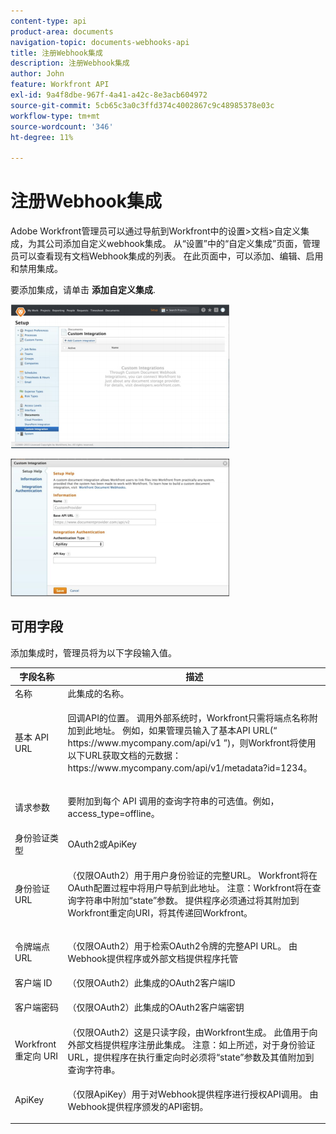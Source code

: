 ```yaml
---
content-type: api
product-area: documents
navigation-topic: documents-webhooks-api
title: 注册Webhook集成
description: 注册Webhook集成
author: John
feature: Workfront API
exl-id: 9a4f8dbe-967f-4a41-a42c-8e3acb604972
source-git-commit: 5cb65c3a0c3ffd374c4002867c9c48985378e03c
workflow-type: tm+mt
source-wordcount: '346'
ht-degree: 11%

---
```



# 注册Webhook集成

Adobe Workfront管理员可以通过导航到Workfront中的设置>文档>自定义集成，为其公司添加自定义webhook集成。 从“设置”中的“自定义集成”页面，管理员可以查看现有文档Webhook集成的列表。 在此页面中，可以添加、编辑、启用和禁用集成。

要添加集成，请单击 **添加自定义集成**.

![](assets/webhooks-integration-350x230.png)

![](assets/webhooks-integration-2-350x220.png)

## 可用字段

添加集成时，管理员将为以下字段输入值。

<table style="table-layout:auto"> 
 <col> 
 <col> 
 <thead> 
  <tr> 
   <th>字段名称</th> 
   <th>描述</th> 
  </tr> 
 </thead> 
 <tbody> 
  <tr> 
   <td>名称</td> 
   <td>此集成的名称。</td> 
  </tr> 
  <tr> 
   <td>基本 API URL</td> 
   <td> <p>回调API的位置。 调用外部系统时，Workfront只需将端点名称附加到此地址。 例如，如果管理员输入了基本API URL(“ https://www.mycompany.com/api/v1 ”)，则Workfront将使用以下URL获取文档的元数据：https://www.mycompany.com/api/v1/metadata?id=1234。</p> </td> 
  </tr> 
  <tr> 
   <td>请求参数</td> 
   <td> <p>要附加到每个 API 调用的查询字符串的可选值。例如，access_type=offline。 </p> </td> 
  </tr> 
  <tr> 
   <td>身份验证类型</td> 
   <td>OAuth2或ApiKey</td> 
  </tr> 
  <tr> 
   <td>身份验证 URL</td> 
   <td> <p>（仅限OAuth2）用于用户身份验证的完整URL。 Workfront将在OAuth配置过程中将用户导航到此地址。 注意：Workfront将在查询字符串中附加“state”参数。 提供程序必须通过将其附加到Workfront重定向URI，将其传递回Workfront。</p> </td> 
  </tr> 
  <tr> 
   <td>令牌端点 URL</td> 
   <td> <p>（仅限OAuth2）用于检索OAuth2令牌的完整API URL。 由Webhook提供程序或外部文档提供程序托管</p> </td> 
  </tr> 
  <tr> 
   <td>客户端 ID</td> 
   <td>（仅限OAuth2）此集成的OAuth2客户端ID</td> 
  </tr> 
  <tr> 
   <td>客户端密码</td> 
   <td> <p>（仅限OAuth2）此集成的OAuth2客户端密钥</p> </td> 
  </tr> 
  <tr> 
   <td>Workfront 重定向 URI</td> 
   <td>（仅限OAuth2）这是只读字段，由Workfront生成。 此值用于向外部文档提供程序注册此集成。 注意：如上所述，对于身份验证URL，提供程序在执行重定向时必须将“state”参数及其值附加到查询字符串。</td> 
  </tr> 
  <tr> 
   <td>ApiKey</td> 
   <td> <p>（仅限ApiKey）用于对Webhook提供程序进行授权API调用。 由Webhook提供程序颁发的API密钥。</p> </td> 
  </tr> 
 </tbody> 
</table>
